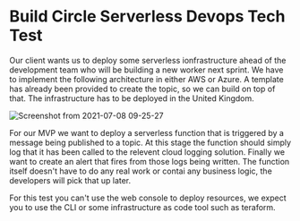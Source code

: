 # Build Circle Serverless Devops Tech Test

Our client wants us to deploy some serverless ionfrastructure ahead of the development team who will be building a new worker next sprint. We have to implement the following architecture in either AWS or Azure. A template has already been provided to create the topic, so we can build on top of that. The infrastructure has to be deployed in the United Kingdom.

![Screenshot from 2021-07-08 09-25-27](https://user-images.githubusercontent.com/1591497/124888961-81456d80-dfce-11eb-8ec7-149d3eb2939d.png)

For our MVP we want to deploy a serverless function that is triggered by a message being published to a topic. At this stage the function should simply log that it has been called to the relevent cloud logging solution. Finally we want to create an alert that fires from those logs being written. The function itself doesn't have to do any real work or contai any business logic, the developers will pick that up later.

For this test you can't use the web console to deploy resources, we expect you to use the CLI or some infrastructure as code tool such as teraform.

